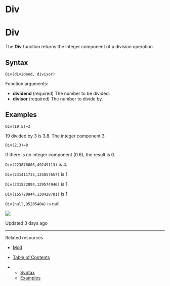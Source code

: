 # Div

# Div

The **Div** function returns the integer component of a division operation.

## Syntax

`Div(dividend, divisor)`

Function arguments:

* **dividend** (required) The number to be divided.
* **divisor** (required) The number to divide by.

## Examples

`Div(19,5)=3`

19 divided by 3 is 3.8. The integer component 3.

`Div(2,3)=0`

If there is no integer component (0.6), the result is 0.

`Div(223876005,49249113)` is 4.

`Div(231411735,125057657)` is 1.

`Div(231522094,129574946)` is 1.

`Div(165720944,130428781)` is 1.

`Div(null,95205404)` is null.

![](https://files.readme.io/dd6fb4f-rrr.png)

Updated 3 days ago

---

Related resources

* [Mod](/docs/mod)

* [Table of Contents](#)
* + [Syntax](#syntax)
  + [Examples](#examples)